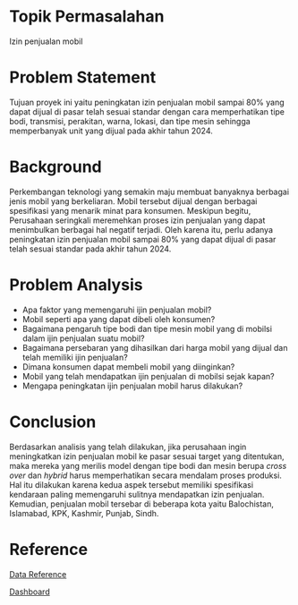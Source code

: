 # Topik Permasalahan

Izin penjualan mobil

# Problem Statement

Tujuan proyek ini yaitu peningkatan izin penjualan mobil sampai 80% yang dapat dijual di pasar telah sesuai standar dengan cara memperhatikan tipe bodi, transmisi, perakitan, warna, lokasi, dan tipe mesin sehingga memperbanyak unit yang dijual pada akhir tahun 2024.

# Background

Perkembangan teknologi yang semakin maju membuat banyaknya berbagai jenis mobil yang berkeliaran. Mobil tersebut dijual dengan berbagai spesifikasi yang menarik minat para konsumen. Meskipun begitu, Perusahaan seringkali meremehkan proses izin penjualan yang dapat menimbulkan berbagai hal negatif terjadi. Oleh karena itu, perlu adanya peningkatan izin penjualan mobil sampai 80% yang dapat dijual di pasar telah sesuai standar pada akhir tahun 2024.


# Problem Analysis

- Apa faktor yang memengaruhi ijin penjualan mobil?
- Mobil seperti apa yang dapat dibeli oleh konsumen?
- Bagaimana pengaruh tipe bodi dan tipe mesin mobil yang di mobilsi dalam ijin penjualan suatu mobil?
- Bagaimana persebaran yang dihasilkan dari harga mobil yang dijual dan telah memiliki ijin penjualan?
- Dimana konsumen dapat membeli mobil yang diinginkan?
- Mobil yang telah mendapatkan ijin penjualan di mobilsi sejak kapan?
- Mengapa peningkatan ijin penjualan mobil harus dilakukan?

# Conclusion

Berdasarkan analisis yang telah dilakukan, jika perusahaan ingin meningkatkan izin penjualan mobil ke pasar sesuai target yang ditentukan, maka mereka yang merilis model dengan tipe bodi dan mesin berupa *cross over* dan *hybrid* harus memperhatikan secara mendalam proses produksi. Hal itu dilakukan karena kedua aspek tersebut memiliki spesifikasi kendaraan paling memengaruhi sulitnya mendapatkan izin penjualan. Kemudian, penjualan mobil tersebar di beberapa kota yaitu Balochistan, Islamabad, KPK, Kashmir, Punjab, Sindh. 

# Reference

[Data Reference](https://www.kaggle.com/datasets/mohidabdulrehman/ultimate-car-price-prediction-dataset)

[Dashboard](https://public.tableau.com/views/h8dsft_Milestone1_Achmad_Raihan/CarsSaleTotal?:language=en-US&publish=yes&:sid=&:redirect=auth&:display_count=n&:origin=viz_share_link)
